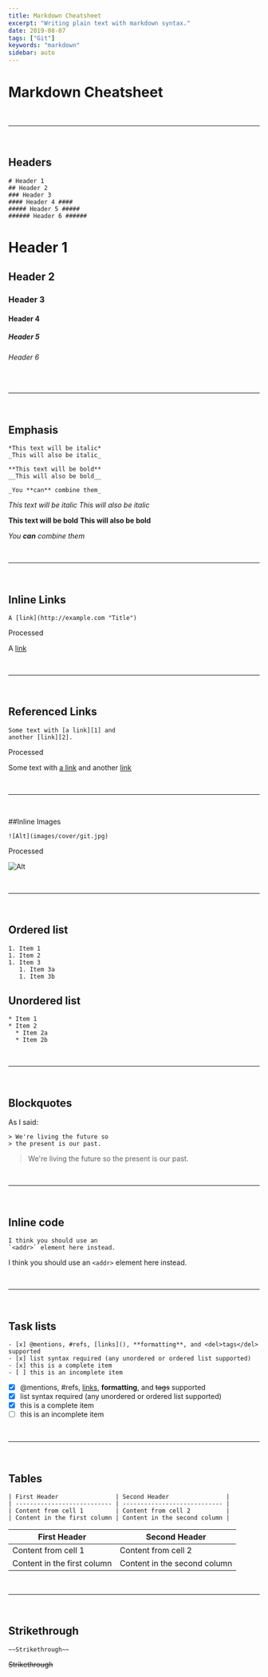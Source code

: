 ```yaml
---
title: Markdown Cheatsheet
excerpt: "Writing plain text with markdown syntax."
date: 2019-08-07
tags: ["Git"]
keywords: "markdown"
sidebar: auto
---
```


# Markdown Cheatsheet

<br>
<hr>
<br>

## Headers

```
# Header 1
## Header 2
### Header 3
#### Header 4 ####
##### Header 5 #####
###### Header 6 ######
```

# Header 1

## Header 2

### Header 3

#### Header 4

##### Header 5

###### Header 6

<br>
<hr >
<br>

## Emphasis

```
*This text will be italic*
_This will also be italic_

**This text will be bold**
__This will also be bold__

_You **can** combine them_
```

_This text will be italic_
_This will also be italic_

**This text will be bold**
**This will also be bold**

_You **can** combine them_

<br>
<hr >
<br>

## Inline Links

```
A [link](http://example.com "Title")
```

Processed

A [link](http://example.com "Title")

<br>
<hr>
<br>

## Referenced Links

```
Some text with [a link][1] and
another [link][2].
```

Processed

[1]: http://example.com/ "Title"
[2]: http://example.org/ "Title"

Some text with [a link][1] and
another [link][2]

<br>
<hr>
<br>

##Inline Images

```
![Alt](images/cover/git.jpg)
```

Processed

![Alt](images/cover/git.jpg)

<br>
<hr >
<br>

## Ordered list

```
1. Item 1
1. Item 2
1. Item 3
   1. Item 3a
   1. Item 3b
```

## Unordered list

```
* Item 1
* Item 2
  * Item 2a
  * Item 2b
```

<br>
<hr >
<br>

## Blockquotes

As I said:

```
> We're living the future so
> the present is our past.
```

> We're living the future so
> the present is our past.

<br>
<hr >
<br>

## Inline code

```
I think you should use an
`<addr>` element here instead.
```

I think you should use an
`<addr>` element here instead.

<br>
<hr >
<br>

## Task lists

```
- [x] @mentions, #refs, [links](), **formatting**, and <del>tags</del> supported
- [x] list syntax required (any unordered or ordered list supported)
- [x] this is a complete item
- [ ] this is an incomplete item
```

- [x] @mentions, #refs, [links](), **formatting**, and <del>tags</del> supported
- [x] list syntax required (any unordered or ordered list supported)
- [x] this is a complete item
- [ ] this is an incomplete item

<br>
<hr >
<br>

## Tables

```
| First Header                | Second Header                |
| --------------------------- | ---------------------------- |
| Content from cell 1         | Content from cell 2          |
| Content in the first column | Content in the second column |
```

| First Header                | Second Header                |
| --------------------------- | ---------------------------- |
| Content from cell 1         | Content from cell 2          |
| Content in the first column | Content in the second column |

<br>
<hr >
<br>

## Strikethrough

```
~~Strikethrough~~
```

~~Strikethrough~~
